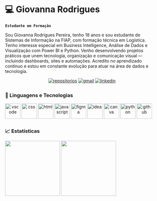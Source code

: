 # 💻 Giovanna Rodrigues

**`Estudante em Formação`**

Sou Giovanna Rodrigues Pereira, tenho 18 anos e sou estudante de Sistemas de Informação na FIAP, com formação técnica em Logística. Tenho interesse especial em Business Intelligence, Análise de Dados e Visualização com Power BI e Python. Venho desenvolvendo projetos práticos que unem tecnologia, organização e comunicação visual — incluindo dashboards, sites e automações. Acredito no aprendizado contínuo e estou em constante evolução para atuar na área de dados e tecnologia.

<p align="center">
  <a href="https://github.com/girodrigues18?tab=repositories" target="_blank">
    <img alt="repositorios" title="Confira meus projetos!" src="https://custom-icon-badges.demolab.com/badge/-Repositórios-%23d63384?style=for-the-badge&logoColor=white&logo=repo"/></a>  
    <a href="mailto:gipereira1808@gmail.com" target="_blank">
    <img alt="gmail" title="Entre em contato por e-mail!" src="https://custom-icon-badges.demolab.com/badge/-gmail-%23c77dff?style=for-the-badge&logo=mention&logoColor=white"/></a>
    <a href="https://www.linkedin.com/in/giovanna-rodrigues-ti/" target="_blank">
    <img alt="linkedin" title="Siga meu Linkedin!" src="https://custom-icon-badges.demolab.com/badge/-linkedin-%23e599f7?style=for-the-badge&logo=linkedin&logoColor=black"/></a>
</p>

##

### 📌 Linguagens e Tecnologias

<div align="center" style="display: inline-block">
  <img align="center" alt="vscode" height="50" width="50" src="https://cdn.jsdelivr.net/gh/devicons/devicon@latest/icons/visualstudio/visualstudio-original.svg"/>
  <img align="center" alt="css" height="50" width="50" src="https://cdn.jsdelivr.net/gh/devicons/devicon@latest/icons/css3/css3-original.svg"/>
  <img align="center" alt="html" height="50" width="50" src="https://cdn.jsdelivr.net/gh/devicons/devicon@latest/icons/html5/html5-original.svg"/>    
  <img align="center" alt="javascript" height="50" width="50" src="https://cdn.jsdelivr.net/gh/devicons/devicon@latest/icons/javascript/javascript-original.svg"/>
  <img align="center" alt="figma" height="50" width="50" src="https://cdn.jsdelivr.net/gh/devicons/devicon@latest/icons/figma/figma-original.svg"/>
  <img align="center" alt="idea" height="50" width="50" src="https://cdn.jsdelivr.net/gh/devicons/devicon@latest/icons/intellij/intellij-original.svg"/>  
  <img align="center" alt="canva" height="50" width="50" src="https://cdn.jsdelivr.net/gh/devicons/devicon@latest/icons/canva/canva-original.svg"/>
  <img align="center" alt="python" height="50" width="50" src="https://cdn.jsdelivr.net/gh/devicons/devicon@latest/icons/python/python-original.svg"/>     
  <img align="center" alt="github" height="50" width="50" src="https://cdn.jsdelivr.net/gh/devicons/devicon@latest/icons/github/github-original.svg"/>     
</div>
          
##

### 📈 Estatísticas

<div>
  <img height="180em" src="https://github-readme-stats.vercel.app/api?username=girodrigues18&show_icons=true&locale=pt-br&bg_color=transparent&title_color=d63384&text_color=grey&icon_color=d63384"/>
  <img height="180em" src="https://github-readme-stats.vercel.app/api/top-langs/?username=girodrigues18&layout=compact&locale=pt-br&bg_color=trasnparent&title_color=d63384&text_color=grey&icon_color=d63384"/>
</div>

##



        
          
